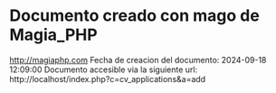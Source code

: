 # Documento creado con mago de Magia_PHP 
http://magiaphp.com 
Fecha de creacion del documento: 2024-09-18 12:09:00 
Documento accesible via la siguiente url:  
http://localhost/index.php?c=cv_applications&a=add 

